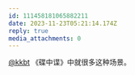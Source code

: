 ```yaml
---
id: 111458181065882211
date: 2023-11-23T05:21:14.174Z
reply: true
media_attachments: 0
---
```


[@kkbt](https://hello.2heng.xin/@kkbt) 《碟中谍》中就很多这种场景。


